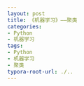 ```yaml
---
layout: post
title: 《机器学习》——聚类
categories:
- Python
- 机器学习
tags:
- Python
- 机器学习
- 聚类
typora-root-url: ./..
---
```

